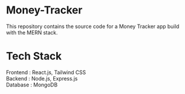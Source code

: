 # Money-Tracker

This repository contains the source code for a Money Tracker app build with the MERN stack.

# Tech Stack

Frontend : React.js, Tailwind CSS <br>
Backend : Node.js, Express.js <br>
Database : MongoDB 
